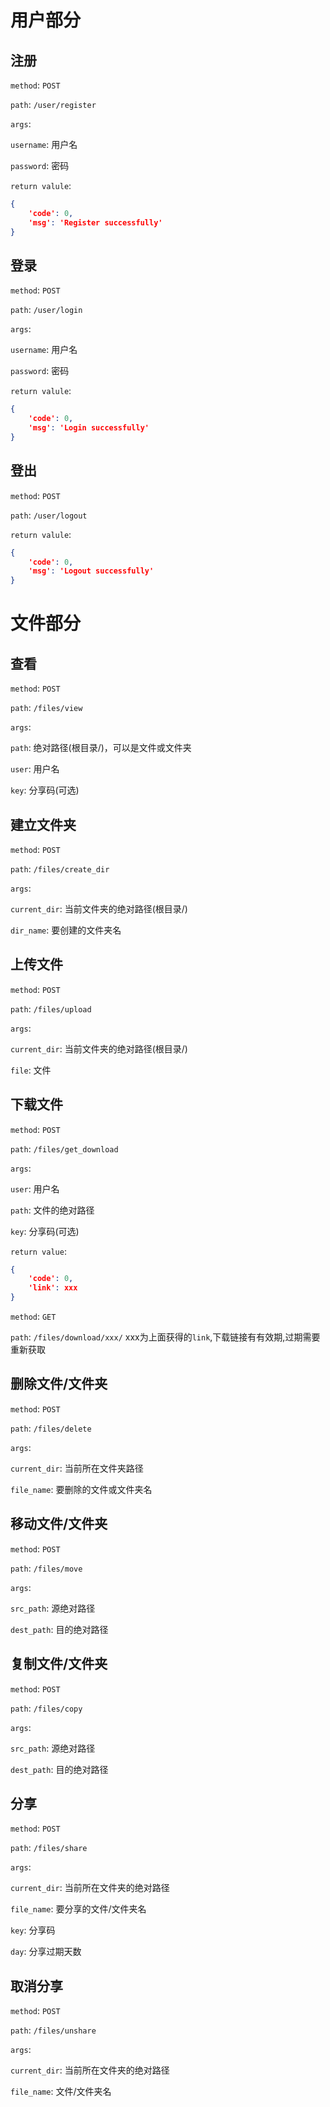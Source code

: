 # 用户部分

## 注册

`method`: `POST`

`path`: `/user/register`

`args`:

`username`: 用户名

`password`: 密码

`return valule`:

```json
{
	'code': 0,
	'msg': 'Register successfully'
}
```

## 登录

`method`: `POST`

`path`: `/user/login`

`args`:

`username`: 用户名

`password`: 密码

`return valule`:

```json
{
	'code': 0,
	'msg': 'Login successfully'
}
```

## 登出

`method`: `POST`

`path`: `/user/logout`

`return valule`:

```json
{
	'code': 0,
	'msg': 'Logout successfully'
}
```

# 文件部分

## 查看

`method`: `POST`

`path`: `/files/view`

`args`:

`path`: 绝对路径(根目录/)，可以是文件或文件夹

`user`: 用户名

`key`: 分享码(可选)

## 建立文件夹

`method`: `POST`

`path`: `/files/create_dir`

`args`:

`current_dir`: 当前文件夹的绝对路径(根目录/)

`dir_name`: 要创建的文件夹名


## 上传文件

`method`: `POST`

`path`: `/files/upload`

`args`:

`current_dir`: 当前文件夹的绝对路径(根目录/)

`file`: 文件

## 下载文件

`method`: `POST`

`path`: `/files/get_download`

`args`:

`user`: 用户名

`path`: 文件的绝对路径

`key`: 分享码(可选)

`return value`:

```json
{
	'code': 0,
	'link': xxx
}
```

`method`: `GET`

`path`: `/files/download/xxx/` xxx为上面获得的`link`,下载链接有有效期,过期需要重新获取

## 删除文件/文件夹

`method`: `POST`

`path`: `/files/delete`

`args`:

`current_dir`: 当前所在文件夹路径

`file_name`: 要删除的文件或文件夹名

## 移动文件/文件夹

`method`: `POST`

`path`: `/files/move`

`args`:

`src_path`: 源绝对路径

`dest_path`: 目的绝对路径

## 复制文件/文件夹

`method`: `POST`

`path`: `/files/copy`

`args`:

`src_path`: 源绝对路径

`dest_path`: 目的绝对路径

## 分享

`method`: `POST`

`path`: `/files/share`

`args`:

`current_dir`: 当前所在文件夹的绝对路径

`file_name`: 要分享的文件/文件夹名

`key`: 分享码

`day`: 分享过期天数

## 取消分享

`method`: `POST`

`path`: `/files/unshare`

`args`:

`current_dir`: 当前所在文件夹的绝对路径

`file_name`: 文件/文件夹名
